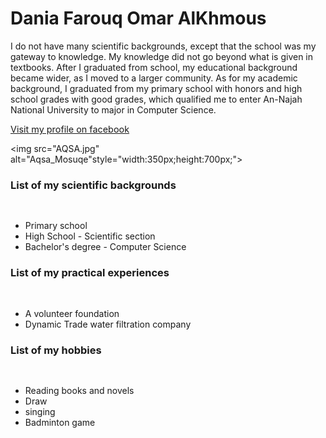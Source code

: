 <!DOCTYPE html>
<html>
<head>
<title>DANIA</title>
<meta name="viewport" content="width=device-width, initial-scale=1.0">
<link rel= "stylesheet" href = "css1.css">
<style>
img {
    max-width: 100%;
    height: auto;
      }
</style>
<body>

<h1>Dania Farouq Omar AlKhmous</h1>
<div class = "myDiv">
<p> I do not have many scientific backgrounds, except that the school was my gateway to knowledge. My knowledge did not go beyond what is given in textbooks. After I graduated from school, my educational background became wider, as I moved to a larger community.
As for my academic background, I graduated from my primary school with honors and high school grades with good grades, which qualified me to enter An-Najah National University to major in Computer Science.</p>
</div>
<p><a href="https://www.facebook.com/dania.alkhmous" style="font-size:1.5vw;" >Visit my profile on facebook</a></p>

<img src="AQSA.jpg" alt="Aqsa_Mosuqe"style="width:350px;height:700px;">

<h3>List of my scientific backgrounds<h3>
<h6 style="font-size:20px;"></h6>
<ul>
  <li>Primary school</li>
  <li>High School - Scientific section</li>
  <li>Bachelor's degree - Computer Science</li>
</ul> 

<h3>List of my practical experiences<h3>
<h6 style="font-size:20px;"></h6>
<ul>
  <li>A volunteer foundation</li>
  <li>Dynamic Trade water filtration company</li>
</ul>

<h3>List of my hobbies<h3>
<h6 style="font-size:20px;"></h6>
<ul>
  <li>Reading books and novels</li>
  <li>Draw</li>
  <li>singing</li>
  <li>Badminton game</li> 
</ul>

</body>
</html>
